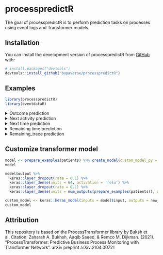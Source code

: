 
<!-- README.md is generated from README.Rmd. Please edit that file -->

# processpredictR

<!-- badges: start -->
<!-- badges: end -->

The goal of processpredictR is to perform prediction tasks on processes
using event logs and Transformer models.

## Installation

You can install the development version of processpredictR from
[GitHub](https://github.com/) with:

``` r
# install.packages("devtools")
devtools::install_github("bupaverse/processpredictR")
```

## Examples

``` r
library(processpredictR)
library(eventdataR)
```

<details>
<summary>
Outcome prediction
</summary>
<p>

### preprocess dataset

``` r
df <- prepare_examples(patients, task = "outcome")
df
```

### split dataset into train- and test dataset

``` r
set.seed(123)
split <- split_train_test(df, split = 0.7, trace_length_bins = 5)
split
split$train_df -> df_train
split$test_df -> df_test
```

### define transformer model

``` r
model <- create_model(df, custom_model_py = "default")
model
```

### compile transformer model

``` r
compile_model(transformer_model = model, learning_rate = 0.001)
```

### fit transformer model

``` r
fit_model(model, train_data = df_train, num_epochs = 5, batch_size = 10, file = "outcome")
```

### fit transformer model v2

``` r

tokens_train <- df_train %>% tokenize()
train_token_x <- tokens_train$token_x %>% keras::pad_sequences(maxlen = maxlen, value = 0)
train_token_x <- train_token_x %>% reticulate::np_array(dtype = "float32")
train_token_y <- tokens_train$token_y  %>% reticulate::np_array(dtype = "float32")

model %>% 
  keras::fit(train_token_x, train_token_y, batch_size = 10, verbose = 1, epochs = 5)
  
```

### predict on test data

``` r
result <- predict_model(transformer_model = model, test_data = df_test)
result
```

### visualize with tensorboard

``` r
tensorboard(log_dir = "tensorboard/")
```

</p>
</details>
<details>
<summary>
Next activity prediction
</summary>
<p>

### preprocess dataset

``` r
df <- prepare_examples(traffic_fines, task = "next_activity")
df
```

### split dataset into train- and test dataset

``` r
set.seed(123)
split <- split_train_test(df, split = 0.7, trace_length_bins = 5)
split
split$train_df -> df_train
split$test_df -> df_test
```

### define transformer model

``` r
model <- create_model(df, custom_model_py = "default")
model
```

### compile transformer model

``` r
compile_model(transformer_model = model, learning_rate = 0.001)
```

### fit transformer model

``` r
fit_model(model, train_data = df_train, num_epochs = 50, batch_size = 10, file = "next_activity")
```

### predict on test data

``` r
result <- predict_model(transformer_model = model, test_data = df_test)
result
```

</p>
</details>
<details>
<summary>
Next time prediction
</summary>
<p>

### preprocess dataset

``` r
df <- prepare_examples(patients, task = "next_time")
df
```

### split dataset into train- and test dataset

``` r
set.seed(123)
split <- split_train_test(df, split = 0.7, trace_length_bins = 5)
split
split$train_df -> df_train
split$test_df -> df_test
```

### define transformer model

``` r
model <- create_model(df, custom_model_py = "default")
model
```

### compile transformer model

``` r
compile_model(transformer_model = model, learning_rate = 0.001)
```

### fit transformer model

``` r
fit_model(model, train_data = df_train, num_epochs = 5, batch_size = 10, file = "next_time")
```

### predict on test data

``` r
result <- predict_model(transformer_model = model, test_data = df_test)
result
```

### calculate metrics (todo: create function)

</p>
</details>
<details>
<summary>
Remaining time prediction
</summary>
<p>

### preprocess dataset

``` r
df <- prepare_examples(patients, task = "remaining_time")
df
```

### split dataset into train- and test dataset

``` r
set.seed(123)
split <- split_train_test(df, split = 0.7, trace_length_bins = 5)
split
split$train_df -> df_train
split$test_df -> df_test
```

### define transformer model

``` r
model <- create_model(df)
model
```

### compile transformer model

``` r
compile_model(transformer_model = model, learning_rate = 0.001)
```

### fit transformer model

``` r
fit_model(model, train_data = df_train, num_epochs = 5, batch_size = 10, file = "remaining_time")
```

### predict on test data

``` r
result <- predict_model(transformer_model = model, test_data = df_test)
result
```

### calculate metrics (todo: create function)

</p>
</details>
<details>
<summary>
Remaining_trace prediction
</summary>
<p>

### preprocess dataset

``` r
df <- prepare_examples(patients, task = "remaining_trace")
df
```

### split dataset into train- and test dataset

``` r
set.seed(123)
split <- split_train_test(df, split = 0.7, trace_length_bins = 5)
split
split$train_df -> df_train
split$test_df -> df_test
```

### define transformer model

``` r
model <- create_model(df, custom_model_py = "default")
model
```

### compile transformer model

``` r
compile_model(transformer_model = model, learning_rate = 0.001)
```

### fit transformer model

``` r
fit_model(model, train_data = df_train, num_epochs = 5, batch_size = 10, file = "remaining_trace")
```

### predict on test data

``` r
result <- predict_model(transformer_model = model, test_data = df_test)
result
```

</p>
</details>

## Customize transformer model

``` r
model <- prepare_examples(patients) %>% create_model(custom_model_py = "custom")
model

model$output %>% 
  keras::layer_dropout(rate = 0.1) %>%
  keras::layer_dense(units = 64, activation = 'relu') %>% 
  keras::layer_dropout(rate = 0.1) %>%
  keras::layer_dense(units = num_outputs(prepare_examples(patients)), activation = 'linear') -> new_output

custom_model <- keras::keras_model(inputs = model$input, outputs = new_output, name = "outcome")
custom_model
```

## Attribution

This repository is based on the ProcessTransformer library by Buksh et
al. Citation: Zaharah A. Bukhsh, Aaqib Saeed, & Remco M. Dijkman.
(2021). “ProcessTransformer: Predictive Business Process Monitoring with
Transformer Network”. arXiv preprint arXiv:2104.00721
